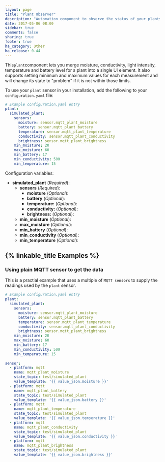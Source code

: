```yaml
---
layout: page
title: "Plant Observer"
description: "Automation component to observe the status of your plants."
date: 2017-05-06 08:00
sidebar: true
comments: false
sharing: true
footer: true
ha_category: Other
ha_release: 0.44
---
```


This`plant`component lets you merge moisture, conductivity, light intensity, temperature and battery level for a plant into a single UI element. It also supports setting minimum and maximum values for each measurement and will change its state to "problem" if it is not within those limits.

To use your `plant` sensor in your installation, add the following to your `configuration.yaml` file:

```yaml
# Example configuration.yaml entry
plant:
  simulated_plant:
    sensors:
      moisture: sensor.mqtt_plant_moisture
      battery: sensor.mqtt_plant_battery
      temperature: sensor.mqtt_plant_temperature
      conductivity: sensor.mqtt_plant_conductivity
      brightness: sensor.mqtt_plant_brightness
    min_moisture: 20
    max_moisture: 60
    min_battery: 17
    min_conductivity: 500
    min_temperature: 15
```

Configuration variables:

- **simulated_plant** (*Required*):
  - **sensors** (*Required*): 
    - **moisture** (*Optional*):  
    - **battery** (*Optional*):
    - **temperature:** (*Optional*):
    - **conductivity:** (*Optional*):
    - **brightness:** (*Optional*):
  - **min_moisture** (*Optional*):
  - **max_moisture** (*Optional*):
  - **min_battery** (*Optional*):
  - **min_conductivity** (*Optional*):
  - **min_temperature** (*Optional*):

## {% linkable_title Examples %}
### Using plain MQTT sensor to get the data
This is a practial example that uses a multiple of `MQTT sensors` to supply the readings used by the `plant` sensor.


```yaml
# Example configuration.yaml entry
plant:
  simulated_plant:
    sensors:
      moisture: sensor.mqtt_plant_moisture
      battery: sensor.mqtt_plant_battery
      temperature: sensor.mqtt_plant_temperature
      conductivity: sensor.mqtt_plant_conductivity
      brightness: sensor.mqtt_plant_brightness
    min_moisture: 20
    max_moisture: 60
    min_battery: 17
    min_conductivity: 500
    min_temperature: 15
    
sensor:
  - platform: mqtt
    name: mqtt_plant_moisture
    state_topic: test/simulated_plant
    value_template: '{{ value_json.moisture }}'
  - platform: mqtt
    name: mqtt_plant_battery
    state_topic: test/simulated_plant
    value_template: '{{ value_json.battery }}'
  - platform: mqtt
    name: mqtt_plant_temperature
    state_topic: test/simulated_plant
    value_template: '{{ value_json.temperature }}'
  - platform: mqtt
    name: mqtt_plant_conductivity
    state_topic: test/simulated_plant
    value_template: '{{ value_json.conductivity }}'
  - platform: mqtt
    name: mqtt_plant_brightness
    state_topic: test/simulated_plant
    value_template: '{{ value_json.brightness }}'
```
